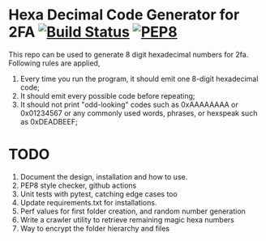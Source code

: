 # Hexa Decimal Code Generator for 2FA [![Build Status](https://app.travis-ci.com/PraAnj/hexadecimal-2fa-code-generator.svg?branch=main)](https://app.travis-ci.com/PraAnj/hexadecimal-2fa-code-generator) [![PEP8](https://img.shields.io/badge/code%20style-pep8-orange.svg)](https://www.python.org/dev/peps/pep-0008/)

This repo can be used to generate 8 digit hexadecimal numbers for 2fa. Following rules are applied,

1. Every time you run the program, it should emit one 8-digit hexadecimal code;
2. It should emit every possible code before repeating;
3. It should not print "odd-looking" codes such as 0xAAAAAAAA or 0x01234567 or any commonly used words, phrases, or hexspeak such as 0xDEADBEEF;

# TODO
1. Document the design, installation and how to use.
2. PEP8 style checker, github actions
3. Unit tests with pytest, catching edge cases too
4. Update requirements.txt for installations.
5. Perf values for first folder creation, and random number generation
6. Write a crawler utility to retrieve remaining magic hexa numbers
7. Way to encrypt the folder hierarchy and files